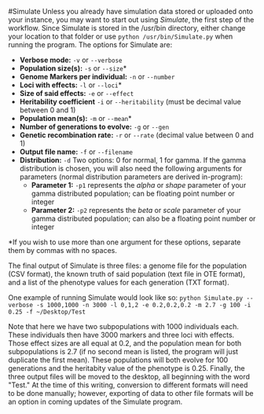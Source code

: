 #Simulate
Unless you already have simulation data stored or uploaded onto your instance, you may want to start out using *Simulate*, the first step of the workflow. Since Simulate is stored in the /usr/bin directory, either change your location to that folder or use `python /usr/bin/Simulate.py` when running the program. The options for Simulate are:
* **Verbose mode:** `-v` or `--verbose`
* **Population size(s):** `-s` or `--size`*
* **Genome Markers per individual:** `-n` or `--number`
* **Loci with effects:** `-l` or `--loci`*
* **Size of said effects:** `-e` or `--effect`
* **Heritability coefficient** `-i` or `--heritability` (must be decimal value between 0 and 1)
* **Population mean(s):** `-m` or `--mean`*
* **Number of generations to evolve:** `-g` or `--gen`
* **Genetic recombination rate:** `-r` or `--rate` (decimal value between 0 and 1)
* **Output file name:** `-f` or `--filename`
* **Distribution:** `-d` Two options: 0 for normal, 1 for gamma. If the gamma distribution is chosen, you will also need the following arguments for parameters (normal distribution parameters are derived in-program):
  * **Parameter 1:** `-p1` represents the _alpha_ or _shape_ parameter of your gamma distributed population; can be floating point number or integer
  * **Parameter 2:** `-p2` represents the _beta_ or _scale_ parameter of your gamma distributed population; can also be a floating point number or integer 

*If you wish to use more than one argument for these options, separate them by commas with no spaces.

The final output of Simulate is three files: a genome file for the population (CSV format), the known truth of said population (text file in OTE format), and a list of the phenotype values for each generation (TXT format).

One example of running Simulate would look like so:
`python Simulate.py --verbose -s 1000,1000 -n 3000 -l 0,1,2 -e 0.2,0.2,0.2 -m 2.7 -g 100 -i 0.25 -f ~/Desktop/Test`

Note that here we have two subpopulations with 1000 individuals each. These individuals then have 3000 markers and three loci with effects. Those effect sizes are all equal at 0.2, and the population mean for both subpopulations is 2.7 (if no second mean is listed, the program will just duplicate the first mean). These populations will both evolve for 100 generations and the heritabity value of the phenotype is 0.25. Finally, the three output files will be moved to the desktop, all beginning with the word "Test."
At the time of this writing, conversion to different formats will need to be done manually; however, exporting of data to other file formats will be an option in coming updates of the Simulate program.
